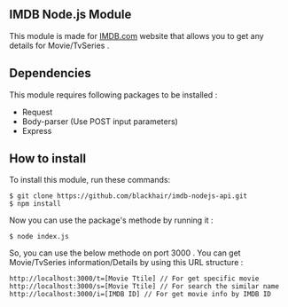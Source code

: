 
**IMDB Node.js Module**
----------------------------
This module is  made for [IMDB.com](http://imdb.com) website that allows you  to get any details for  Movie/TvSeries .

## Dependencies
This module requires  following packages to be installed :

 - Request
 - Body-parser (Use POST input parameters)
 - Express

## How to install
To install this module, run these commands:

    $ git clone https://github.com/blackhair/imdb-nodejs-api.git
    $ npm install
Now you can use the package's methode by running it : 
    
    
    $ node index.js
    
So, you can use the below methode on port 3000 . 
You can get Movie/TvSeries information/Details by using this URL structure : 


    http://localhost:3000/t=[Movie Ttile] // For get specific movie
    http://localhost:3000/s=[Movie Ttile] // For search the similar name 
    http://localhost:3000/i=[IMDB ID] // For get movie info by IMDB ID
